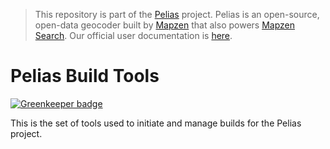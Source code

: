 >This repository is part of the [Pelias](https://github.com/pelias/pelias)
>project. Pelias is an open-source, open-data geocoder built by
>[Mapzen](https://www.mapzen.com/) that also powers [Mapzen Search](https://mapzen.com/projects/search). Our
>official user documentation is [here](https://mapzen.com/documentation/search/).

# Pelias Build Tools

[![Greenkeeper badge](https://badges.greenkeeper.io/pelias/build.svg)](https://greenkeeper.io/)

This is the set of tools used to initiate and manage builds for the Pelias project.
